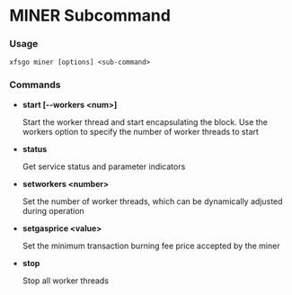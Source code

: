 # MINER Subcommand

### Usage

```
xfsgo miner [options] <sub-command>
```

### Commands

*   **start \[--workers \<num>]**

    Start the worker thread and start encapsulating the block. Use the workers option to specify the number of worker threads to start
*   **status**

    Get service status and parameter indicators
*   **setworkers \<number>**

    Set the number of worker threads, which can be dynamically adjusted during operation
*   **setgasprice \<value>**

    Set the minimum transaction burning fee price accepted by the miner
*   **stop**

    Stop all worker threads
